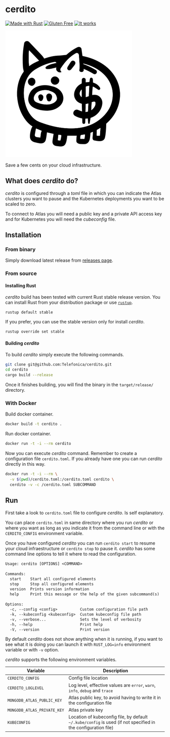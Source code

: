 # cerdito

[![Made with Rust](https://forthebadge.com/images/badges/made-with-rust.svg)](https://www.rust-lang.org)
[![Gluten Free](https://forthebadge.com/images/badges/gluten-free.svg)](https://en.wikipedia.org/wiki/Gluten-free_diet)
[![It works](https://forthebadge.com/images/badges/it-works-why.svg)](https://youtu.be/dQw4w9WgXcQ)

![Piggy Bank](cerdito.svg)

Save a few cents on your cloud infrastructure.

## What does _cerdito_ do?

_cerdito_ is configured through a _toml_ file in which you can indicate the
Atlas clusters you want to pause and the Kubernetes deployments you want to
be scaled to zero.

To connect to Atlas you will need a public key and a private API access key
and for Kubernetes you will need the _cubeconfig_ file.

## Installation

### From binary

Simply download latest release from [releases page][releases].

[releases]: https://github.com/Telefonica/cerdito/releases

### From source

#### Installing Rust

_cerdito_ build has been tested with current Rust stable release version.
You can install Rust from your distribution package or use
[`rustup`][rustup].
```sh
rustup default stable
```

If you prefer, you can use the stable version only for install _cerdito_.
```sh
rustup override set stable
```

[rustup]: https://rustup.rs/

#### Building _cerdito_

To build _cerdito_ simply execute the following commands.
```sh
git clone git@github.com:Telefonica/cerdito.git
cd cerdito
cargo build --release
```

Once it finishes building, you will find the binary in the `target/release/`
directory.

### With Docker

Build docker container.
```sh
docker build -t cerdito .
```

Run docker container.
```sh
docker run -t -i --rm cerdito
```

Now you can execute _cerdito_ command. Remember to create a configuration
file `cerdito.toml`. If you already have one you can run _cerdito_ directly
in this way.
```sh
docker run -t -i --rm \
  -v $(pwd)/cerdito.toml:/cerdito.toml cerdito \
  cerdito -v -c /cerdito.toml SUBCOMMAND
```

## Run

First take a look to `cerdito.toml` file to configure _cerdito_. Is self
explanatory.

You can place `cerdito.toml` in same directory where you run _cerdito_ or
where you want as long as you indicate it from the command line or with the
`CERDITO_CONFIG` environment variable.

Once you have configured _cerdito_ you can run `cerdito start` to resume your
cloud infraestructure or `cerdito stop` to pause it. _cerdito_ has some
command line options to tell it where to read the configuration.

```
Usage: cerdito [OPTIONS] <COMMAND>

Commands:
  start    Start all configured elements
  stop     Stop all configured elements
  version  Prints version information
  help     Print this message or the help of the given subcommand(s)

Options:
  -c, --config <config>          Custom configuration file path
  -k, --kubeconfig <kubeconfig>  Custom kubeconfig file path
  -v, --verbose...               Sets the level of verbosity
  -h, --help                     Print help
  -V, --version                  Print version
```

By default _cerdito_ does not show anything when it is running, if you want
to see what it is doing you can launch it with `RUST_LOG=info` environment
variable or with `-v` option.

_cerdito_ supports the following environment variables.

| Variable | Description |
| --- | --- |
| `CERDITO_CONFIG` | Config file location |
| `CERDITO_LOGLEVEL` | Log level, effective values are `error`, `warn`, `info`, `debug` and `trace` |
| `MONGODB_ATLAS_PUBLIC_KEY` | Atlas public key, to avoid having to write it in the configuration file |
| `MONGODB_ATLAS_PRIVATE_KEY` | Atlas private key |
| `KUBECONFIG` | Location of kubeconfig file, by default `~/.kube/config` is used (if not specified in the configuration file) |

